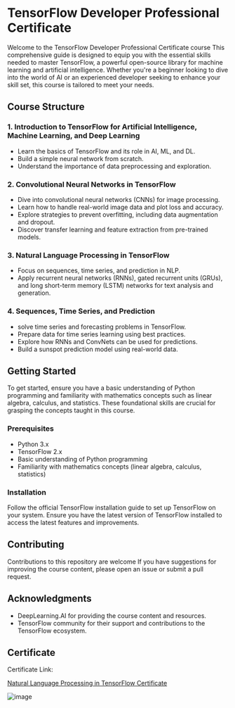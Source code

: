 # TensorFlow Developer Professional Certificate

Welcome to the TensorFlow Developer Professional Certificate course This comprehensive guide is designed to equip you with the essential skills needed to master TensorFlow, a powerful open-source library for machine learning and artificial intelligence. Whether you're a beginner looking to dive into the world of AI or an experienced developer seeking to enhance your skill set, this course is tailored to meet your needs.

## Course Structure

### 1. Introduction to TensorFlow for Artificial Intelligence, Machine Learning, and Deep Learning

- Learn the basics of TensorFlow and its role in AI, ML, and DL.
- Build a simple neural network from scratch.
- Understand the importance of data preprocessing and exploration.

### 2. Convolutional Neural Networks in TensorFlow

- Dive into convolutional neural networks (CNNs) for image processing.
- Learn how to handle real-world image data and plot loss and accuracy.
- Explore strategies to prevent overfitting, including data augmentation and dropout.
- Discover transfer learning and feature extraction from pre-trained models.

### 3. Natural Language Processing in TensorFlow

- Focus on sequences, time series, and prediction in NLP.
- Apply recurrent neural networks (RNNs), gated recurrent units (GRUs), and long short-term memory (LSTM) networks for text analysis and generation.

### 4. Sequences, Time Series, and Prediction

- solve time series and forecasting problems in TensorFlow.
- Prepare data for time series learning using best practices.
- Explore how RNNs and ConvNets can be used for predictions.
- Build a sunspot prediction model using real-world data.

## Getting Started

To get started, ensure you have a basic understanding of Python programming and familiarity with mathematics concepts such as linear algebra, calculus, and statistics. These foundational skills are crucial for grasping the concepts taught in this course.

### Prerequisites

- Python 3.x
- TensorFlow 2.x
- Basic understanding of Python programming
- Familiarity with mathematics concepts (linear algebra, calculus, statistics)

### Installation

Follow the official TensorFlow installation guide to set up TensorFlow on your system. Ensure you have the latest version of TensorFlow installed to access the latest features and improvements.

## Contributing

Contributions to this repository are welcome If you have suggestions for improving the course content, please open an issue or submit a pull request.

## Acknowledgments

- DeepLearning.AI for providing the course content and resources.
- TensorFlow community for their support and contributions to the TensorFlow ecosystem.

## Certificate 
Certificate Link:

[Natural Language Processing in TensorFlow Certificate ]([[https://coursera.org/share/8d87c7d55a77f1a606fd9fcc165b8f49](https://coursera.org/share/83eeb251eecba8b831de1900deee7ea9)](https://coursera.org/share/83eeb251eecba8b831de1900deee7ea9))

![image](https://github.com/ghaskari/TensorFlow-Developer-Professional-Certificate/assets/103450551/4dd8aaec-8770-4611-ac46-3cea219e1953)
